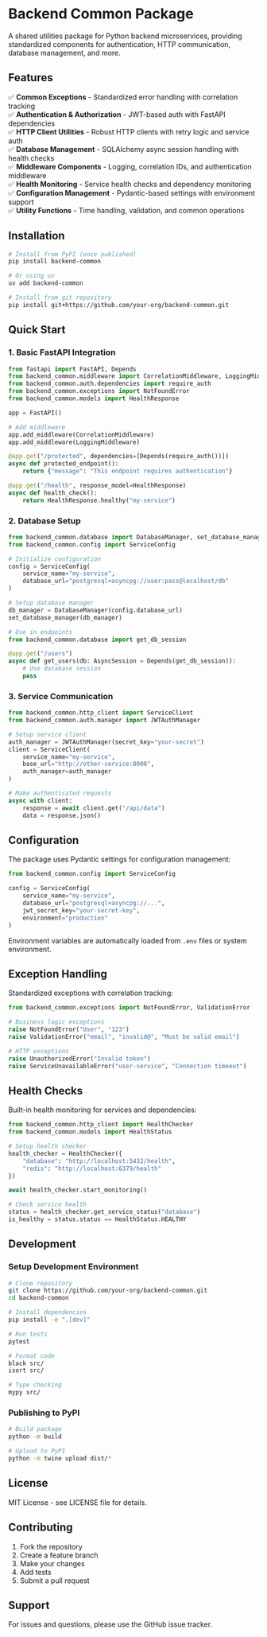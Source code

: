 # Backend Common Package

A shared utilities package for Python backend microservices, providing standardized components for authentication, HTTP communication, database management, and more.

## Features

✅ **Common Exceptions** - Standardized error handling with correlation tracking  
✅ **Authentication & Authorization** - JWT-based auth with FastAPI dependencies  
✅ **HTTP Client Utilities** - Robust HTTP clients with retry logic and service auth  
✅ **Database Management** - SQLAlchemy async session handling with health checks  
✅ **Middleware Components** - Logging, correlation IDs, and authentication middleware  
✅ **Health Monitoring** - Service health checks and dependency monitoring  
✅ **Configuration Management** - Pydantic-based settings with environment support  
✅ **Utility Functions** - Time handling, validation, and common operations  

## Installation

```bash
# Install from PyPI (once published)
pip install backend-common

# Or using uv
uv add backend-common

# Install from git repository
pip install git+https://github.com/your-org/backend-common.git
```

## Quick Start

### 1. Basic FastAPI Integration

```python
from fastapi import FastAPI, Depends
from backend_common.middleware import CorrelationMiddleware, LoggingMiddleware
from backend_common.auth.dependencies import require_auth
from backend_common.exceptions import NotFoundError
from backend_common.models import HealthResponse

app = FastAPI()

# Add middleware
app.add_middleware(CorrelationMiddleware)
app.add_middleware(LoggingMiddleware)

@app.get("/protected", dependencies=[Depends(require_auth())])
async def protected_endpoint():
    return {"message": "This endpoint requires authentication"}

@app.get("/health", response_model=HealthResponse)
async def health_check():
    return HealthResponse.healthy("my-service")
```

### 2. Database Setup

```python
from backend_common.database import DatabaseManager, set_database_manager
from backend_common.config import ServiceConfig

# Initialize configuration
config = ServiceConfig(
    service_name="my-service",
    database_url="postgresql+asyncpg://user:pass@localhost/db"
)

# Setup database manager
db_manager = DatabaseManager(config.database_url)
set_database_manager(db_manager)

# Use in endpoints
from backend_common.database import get_db_session

@app.get("/users")
async def get_users(db: AsyncSession = Depends(get_db_session)):
    # Use database session
    pass
```

### 3. Service Communication

```python
from backend_common.http_client import ServiceClient
from backend_common.auth.manager import JWTAuthManager

# Setup service client
auth_manager = JWTAuthManager(secret_key="your-secret")
client = ServiceClient(
    service_name="my-service",
    base_url="http://other-service:8000",
    auth_manager=auth_manager
)

# Make authenticated requests
async with client:
    response = await client.get("/api/data")
    data = response.json()
```

## Configuration

The package uses Pydantic settings for configuration management:

```python
from backend_common.config import ServiceConfig

config = ServiceConfig(
    service_name="my-service",
    database_url="postgresql+asyncpg://...",
    jwt_secret_key="your-secret-key",
    environment="production"
)
```

Environment variables are automatically loaded from `.env` files or system environment.

## Exception Handling

Standardized exceptions with correlation tracking:

```python
from backend_common.exceptions import NotFoundError, ValidationError

# Business logic exceptions
raise NotFoundError("User", "123")
raise ValidationError("email", "invalid@", "Must be valid email")

# HTTP exceptions  
raise UnauthorizedError("Invalid token")
raise ServiceUnavailableError("user-service", "Connection timeout")
```

## Health Checks

Built-in health monitoring for services and dependencies:

```python
from backend_common.http_client import HealthChecker
from backend_common.models import HealthStatus

# Setup health checker
health_checker = HealthChecker({
    "database": "http://localhost:5432/health",
    "redis": "http://localhost:6379/health"
})

await health_checker.start_monitoring()

# Check service health
status = health_checker.get_service_status("database")
is_healthy = status.status == HealthStatus.HEALTHY
```

## Development

### Setup Development Environment

```bash
# Clone repository
git clone https://github.com/your-org/backend-common.git
cd backend-common

# Install dependencies
pip install -e ".[dev]"

# Run tests
pytest

# Format code
black src/
isort src/

# Type checking
mypy src/
```

### Publishing to PyPI

```bash
# Build package
python -m build

# Upload to PyPI
python -m twine upload dist/*
```

## License

MIT License - see LICENSE file for details.

## Contributing

1. Fork the repository
2. Create a feature branch
3. Make your changes
4. Add tests
5. Submit a pull request

## Support

For issues and questions, please use the GitHub issue tracker.
